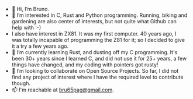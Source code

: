 - 👋 Hi, I’m Bruno.
- 👀 I’m interested in C, Rust and Python programming. Running, biking and gardening are also center of interests, but not quite what Github can help with :-)
- I also have interest in ZX81. It was my first computer. 40 years ago, I was totally incapable of programming the Z81 for it; so I decided to give it a try a few years ago.
- 🌱 I’m currently learning Rust, and dusting off my C programming. It's been 30+ years since I learned C, and did not use it for 25+ years, a few things have changed, and my coding with pointers got rusty!
- 💞️ I’m looking to collaborate on Open Source Projects. So far, I did not find any project of interest where I have the required level to contribute though.  
- 📫 I'm reachable at bru65pag@gmail.com.

<!---
bru65pag/bru65pag is a ✨ special ✨ repository because its `README.md` (this file) appears on your GitHub profile.
You can click the Preview link to take a look at your changes.
--->
